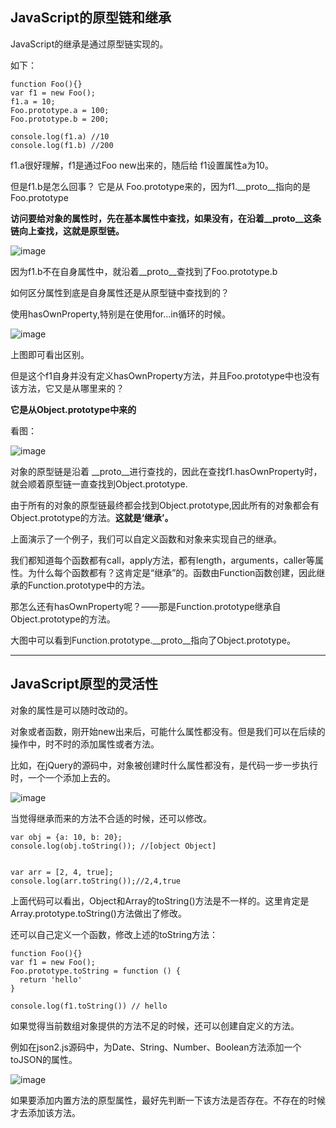 ## JavaScript的原型链和继承
JavaScript的继承是通过原型链实现的。

如下：

```
function Foo(){}
var f1 = new Foo();
f1.a = 10;
Foo.prototype.a = 100;
Foo.prototype.b = 200;

console.log(f1.a) //10
console.log(f1.b) //200
```

f1.a很好理解，f1是通过Foo new出来的，随后给 f1设置属性a为10。

但是f1.b是怎么回事？ 它是从 Foo.prototype来的，因为f1.__proto__指向的是Foo.prototype


**访问要给对象的属性时，先在基本属性中查找，如果没有，在沿着__proto__这条链向上查找，这就是原型链。**

![image](https://user-images.githubusercontent.com/24636279/120445712-79851e80-c3bb-11eb-85de-0e8eed5457a8.png)

因为f1.b不在自身属性中，就沿着__proto__查找到了Foo.prototype.b


如何区分属性到底是自身属性还是从原型链中查找到的？

使用hasOwnProperty,特别是在使用for...in循环的时候。

![image](https://user-images.githubusercontent.com/24636279/120446541-3ecfb600-c3bc-11eb-8d53-ac9d2b3cf173.png)

上图即可看出区别。

但是这个f1自身并没有定义hasOwnProperty方法，并且Foo.prototype中也没有该方法，它又是从哪里来的？

**它是从Object.prototype中来的**

看图：

![image](https://user-images.githubusercontent.com/24636279/120446913-9a9a3f00-c3bc-11eb-96f5-d9e9bb53b2e4.png)


对象的原型链是沿着 __proto__进行查找的，因此在查找f1.hasOwnProperty时，就会顺着原型链一直查找到Object.prototype.


由于所有的对象的原型链最终都会找到Object.prototype,因此所有的对象都会有Object.prototype的方法。**这就是‘继承’。**

上面演示了一个例子，我们可以自定义函数和对象来实现自己的继承。

我们都知道每个函数都有call，apply方法，都有length，arguments，caller等属性。为什么每个函数都有？这肯定是“继承”的。函数由Function函数创建，因此继承的Function.prototype中的方法。

那怎么还有hasOwnProperty呢？——那是Function.prototype继承自Object.prototype的方法。

大图中可以看到Function.prototype.__proto__指向了Object.prototype。


---

## JavaScript原型的灵活性

对象的属性是可以随时改动的。

对象或者函数，刚开始new出来后，可能什么属性都没有。但是我们可以在后续的操作中，时不时的添加属性或者方法。

比如，在jQuery的源码中，对象被创建时什么属性都没有，是代码一步一步执行时，一个一个添加上去的。

![image](https://user-images.githubusercontent.com/24636279/120571637-252a7f00-c44d-11eb-8de0-c2ba2d7ba1f0.png)

当觉得继承而来的方法不合适的时候，还可以修改。

```
var obj = {a: 10, b: 20};
console.log(obj.toString()); //[object Object]


var arr = [2, 4, true];
console.log(arr.toString());//2,4,true
```
上面代码可以看出，Object和Array的toString()方法是不一样的。这里肯定是Array.prototype.toString()方法做出了修改。

还可以自己定义一个函数，修改上述的toString方法：

```
function Foo(){}
var f1 = new Foo();
Foo.prototype.toString = function () {
  return 'hello'
}

console.log(f1.toString()) // hello
```

如果觉得当前数组对象提供的方法不足的时候，还可以创建自定义的方法。


例如在json2.js源码中，为Date、String、Number、Boolean方法添加一个toJSON的属性。

![image](https://user-images.githubusercontent.com/24636279/120572298-4b9cea00-c44e-11eb-98ed-761b582531f6.png)

如果要添加内置方法的原型属性，最好先判断一下该方法是否存在。不存在的时候才去添加该方法。

